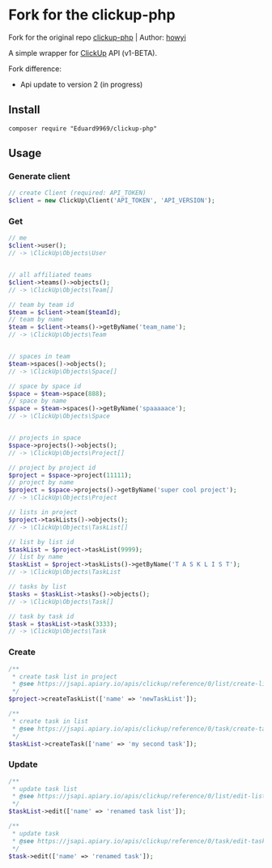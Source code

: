 # Fork for the clickup-php

Fork for the original repo [clickup-php](https://github.com/howyi/clickup-php) | Author: [howyi](https://github.com/howyi)

A simple wrapper for [ClickUp](https://clickup.com/) API (v1-BETA).

Fork difference:
- Api update to version 2 (in progress)

## Install
```
composer require "Eduard9969/clickup-php"
```

## Usage
 
### Generate client
```php
// create Client (required: API_TOKEN)
$client = new ClickUp\Client('API_TOKEN', 'API_VERSION');
```

### Get

```php
// me
$client->user();
// -> \ClickUp\Objects\User


// all affiliated teams
$client->teams()->objects();
// -> \ClickUp\Objects\Team[]

// team by team id
$team = $client->team($teamId);
// team by name
$team = $client->teams()->getByName('team_name');
// -> \ClickUp\Objects\Team


// spaces in team
$team->spaces()->objects();
// -> \ClickUp\Objects\Space[]

// space by space id
$space = $team->space(888);
// space by name
$space = $team->spaces()->getByName('spaaaaace');
// -> \ClickUp\Objects\Space


// projects in space
$space->projects()->objects();
// -> \ClickUp\Objects\Project[]

// project by project id
$project = $space->project(11111);
// project by name
$project = $space->projects()->getByName('super cool project');
// -> \ClickUp\Objects\Project

// lists in project
$project->taskLists()->objects();
// -> \ClickUp\Objects\TaskList[]

// list by list id
$taskList = $project->taskList(9999);
// list by name
$taskList = $project->taskLists()->getByName('T A S K L I S T');
// -> \ClickUp\Objects\TaskList

// tasks by list
$tasks = $taskList->tasks()->objects();
// -> \ClickUp\Objects\Task[]

// task by task id
$task = $taskList->task(3333);
// -> \ClickUp\Objects\Task
```

### Create 
```php
/**
 * create task list in project
 * @see https://jsapi.apiary.io/apis/clickup/reference/0/list/create-list.html
 */
$project->createTaskList(['name' => 'newTaskList']);

/**
 * create task in list
 * @see https://jsapi.apiary.io/apis/clickup/reference/0/task/create-task-in-list?console=1.html
 */
$taskList->createTask(['name' => 'my second task']);
```

### Update
```php
/**
 * update task list
 * @see https://jsapi.apiary.io/apis/clickup/reference/0/list/edit-list.html
 */
$taskList->edit(['name' => 'renamed task list']);

/**
 * update task
 * @see https://jsapi.apiary.io/apis/clickup/reference/0/task/edit-task.html
 */
$task->edit(['name' => 'renamed task']);
```
